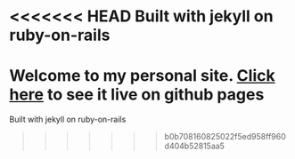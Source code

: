 <<<<<<< HEAD
Built with jekyll on ruby-on-rails
=======

Welcome to my personal site. [Click here](https://rmvirut.github.io) to see it live on github pages
=======
Built with jekyll on ruby-on-rails
>>>>>>> b0b708160825022f5ed958ff960d404b52815aa5
